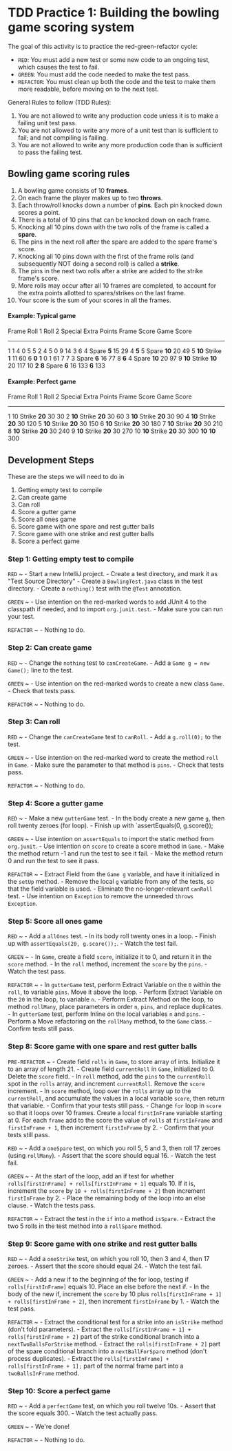 # TDD Practice 1: Building the bowling game scoring system

The goal of this activity is to practice the red-green-refactor cycle:

- `RED`: You must add a new test or some new code to an ongoing test, which causes the test to fail.
- `GREEN`: You must add the code needed to make the test pass.
- `REFACTOR`: You must clean up both the code and the test to make them more readable, before moving on to the next test.

General Rules to follow (TDD Rules):

1. You are not allowed to write any production code unless it is to make a failing unit test pass.
2. You are not allowed to write any more of a unit test than is sufficient to fail; and not compiling is failing.
3. You are not allowed to write any more production code than is sufficient to pass the failing test.

## Bowling game scoring rules

1. A bowling game consists of 10 **frames**.
2. On each frame the player makes up to two **throws**.
3. Each throw/roll knocks down a number of **pins**. Each pin knocked down scores a point.
4. There is a total of 10 pins that can be knocked down on each frame.
5. Knocking all 10 pins down with the two rolls of the frame is called a **spare**.
6. The pins in the next roll after the spare are added to the spare frame's score.
7. Knocking all 10 pins down with the first of the frame rolls (and subsequently NOT doing a second roll) is called a **strike**.
8. The pins in the next two rolls after a strike are added to the strike frame's score.
9. More rolls may occur after all 10 frames are completed, to account for the extra points allotted to spares/strikes on the last frame.
10. Your score is the sum of your scores in all the frames.

#### Example: Typical game

Frame    Roll 1  Roll 2   Special   Extra Points  Frame Score  Game Score
------- ------- -------  --------- ------------- ------------ -----------
1             1       4                        0            5           5
2             4       5                        0            9          14
3             6       4    Spare           **5**           15          29
4         **5**       5    Spare          **10**           20          49
5        **10**            Strike          **1**           11          60
6         **0**   **1**                        0            1          61
7             7       3    Spare           **6**           16          77
8         **6**       4    Spare          **10**           20          97
9        **10**            Strike         **10**           20         117
10        **2**   **8**    Spare           **6**           16         133
          **6**                                                       133

#### Example: Perfect game

Frame    Roll 1  Roll 2   Special   Extra Points  Frame Score  Game Score
------- ------- -------  --------- ------------- ------------ -----------
1            10            Strike         **20**           30          30
2        **10**            Strike         **20**           30          60
3        **10**            Strike         **20**           30          90
4        **10**            Strike         **20**           30         120
5        **10**            Strike         **20**           30         150
6        **10**            Strike         **20**           30         180
7        **10**            Strike         **20**           30         210
8        **10**            Strike         **20**           30         240
9        **10**            Strike         **20**           30         270
10       **10**            Strike         **20**           30         300
         **10**  **10**                                               300

## Development Steps

These are the steps we will need to do in

1. Getting empty test to compile
2. Can create game
3. Can roll
4. Score a gutter game
5. Score all ones game
8. Score game with one spare and rest gutter balls
9. Score game with one strike and rest gutter balls
10. Score a perfect game

### Step 1: Getting empty test to compile

`RED`
  ~ - Start a new IntelliJ project.
    - Create a test directory, and mark it as "Test Source Directory"
    - Create a `BowlingTest.java` class in the test directory.
    - Create a `nothing()` test with the `@Test` annotation.

`GREEN`
  ~ - Use intention on the red-marked words to add JUnit 4 to the classpath if needed, and to import `org.junit.test`.
    - Make sure you can run your test.

`REFACTOR`
  ~ - Nothing to do.

### Step 2: Can create game

`RED`
  ~ - Change the `nothing` test to `canCreateGame`.
    - Add a `Game g = new Game();` line to the test.

`GREEN`
  ~ - Use intention on the red-marked words to create a new class `Game`.
    - Check that tests pass.

`REFACTOR`
  ~ - Nothing to do.

### Step 3: Can roll

`RED`
  ~ - Change the `canCreateGame` test to `canRoll`.
    - Add a `g.roll(0);` to the test.

`GREEN`
  ~ - Use intention on the red-marked word to create the method `roll` in `Game`.
    - Make sure the parameter to that method is `pins`.
    - Check that tests pass.

`REFACTOR`
  ~ - Nothing to do.

### Step 4: Score a gutter game

`RED`
  ~ - Make a new `gutterGame` test.
    - In the body create a new game `g`, then roll twenty zeroes (for loop).
    - Finish up with `assertEquals(0, g.score());

`GREEN`
  ~ - Use intention on `assertEquals` to import the static method from `org.junit`.
    - Use intention on `score` to create a score method in `Game`.
    - Make the method return -1 and run the test to see it fail.
    - Make the method return 0 and run the test to see it pass.

`REFACTOR`
  ~ - Extract Field from the `Game g` variable, and have it initialized in the `setUp` method.
    - Remove the local `g` variable from any of the tests, so that the field variable is used.
    - Eliminate the no-longer-relevant `canRoll` test.
    - Use intention on `Exception` to remove the unneeded `throws Exception`.

### Step 5: Score all ones game

`RED`
  ~ - Add a `allOnes` test.
    - In its body roll twenty ones in a loop.
    - Finish up with `assertEquals(20, g.score());`.
    - Watch the test fail.

`GREEN`
  ~ - In `Game`,  create a field `score`, initialize it to 0, and return it in the `score` method.
    - In the `roll` method, increment the `score` by the `pins`.
    - Watch the test pass.

`REFACTOR`
  ~ - In `gutterGame` test, perform Extract Variable on the `0` within the `roll`, to variable `pins`. Move it above the loop.
    - Perform Extract Variable on the `20` in the loop, to variable `n`.
    - Perform Extract Method on the loop, to method `rollMany`, place parameters in order `n`, `pins`, and replace duplicates.
    - In `gutterGame` test, perform Inline on the local variables `n` and `pins`.
    - Perform a Move refactoring on the `rollMany` method, to the `Game` class.
    - Confirm tests still pass.


### Step 8: Score game with one spare and rest gutter balls

`PRE-REFACTOR`
  ~ - Create field `rolls` in `Game`, to store array of ints. Initialize it to an array of length 21.
    - Create field `currentRoll` in `Game`, initialized to 0. Delete the `score` field.
    - In `roll` method, add the `pins` to the `currentRoll` spot in the `rolls` array, and increment `currentRoll`. Remove the `score` increment.
    - In `score` method, loop over the `rolls` array up to the `currentRoll`, and accumulate the values in a local variable `score`, then return that variable.
    - Confirm that your tests still pass.
    - Change `for` loop in `score` so that it loops over 10 frames. Create a local `firstInFrame` variable starting at 0. For each `frame` add to the score the value of `rolls` at `firstInFrame` and `firstInFrame + 1`, then increment `firstInFrame` by 2.
    - Confirm that your tests still pass.

`RED`
  ~ - Add a `oneSpare` test, on which you roll 5, 5 and 3, then roll 17 zeroes (using `rollMany`).
    - Assert that the score should equal 16.
    - Watch the test fail.

`GREEN`
  ~ - At the start of the loop, add an if test for whether `rolls[firstInFrame] + rolls[firstInFrame + 1]` equals 10. If it is, increment the `score` by `10 + rolls[firstInFrame + 2]` then increment `firstInFrame` by 2.
    - Place the remaining body of the loop into an else clause.
    - Watch the tests pass.

`REFACTOR`
  ~ - Extract the test in the `if` into a method `isSpare`.
    - Extract the two 5 rolls in the test method into a `rollSpare` method.

### Step 9: Score game with one strike and rest gutter balls

`RED`
  ~ - Add a `oneStrike` test, on which you roll 10, then 3 and 4, then 17 zeroes.
    - Assert that the score should equal 24.
    - Watch the test fail.

`GREEN`
  ~ - Add a new if to the beginning of the for loop, testing if `rolls[firstInFrame]` equals  10. Place an else before the next if.
    - In the body of the new if, increment the `score` by 10 plus `rolls[firstInFrame + 1] + rolls[firstInFrame + 2]`, then increment `firstInFrame` by 1.
    - Watch the test pass.

`REFACTOR`
  ~ - Extract the conditional test for a strike into an `isStrike` method (don't fold parameters).
    - Extract the `rolls[firstInFrame + 1] + rolls[firstInFrame + 2]` part of the strike conditional branch into a `nextTwoBallsForStrike` method.
    - Extract the `rolls[firstInFrame + 2]` part of the spare conditional branch into a `nextBallForSpare` method (don't process duplicates).
    - Extract the `rolls[firstInFrame] + rolls[firstInFrame + 1];` part of the normal frame part into a `twoBallsInFrame` method.

### Step 10: Score a perfect game

`RED`
  ~ - Add a `perfectGame` test, on which you roll twelve 10s.
    - Assert that the score equals 300.
    - Watch the test actually pass.

`GREEN`
  ~ - We're done!

`REFACTOR`
  ~ - Nothing to do.

